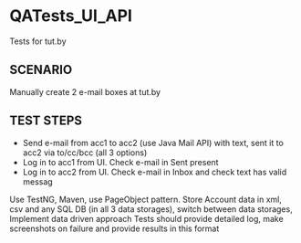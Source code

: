 # QATests_UI_API

Tests for tut.by

## SCENARIO

Manually create 2 e-mail boxes at tut.by

## TEST STEPS

* Send e-mail from acc1 to acc2 (use Java Mail API) with text, sent it to acc2 via to/cc/bcc (all 3 options)
* Log in to acc1 from UI. Check e-mail in Sent present
* Log in to acc2 from UI. Check e-mail in Inbox and check text has valid messag

Use TestNG, Maven, use PageObject pattern. Store Account data in xml, csv and any SQL DB (in all 3 data storages), switch between data storages, Implement data driven approach Tests should provide detailed log, make screenshots on failure and provide results in this format